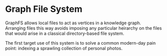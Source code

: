 # Graph File System

GraphFS allows local files to act as vertices in a knowledge graph.
Arranging files this way avoids imposing any particular heirarchy on the files that would arise in a classical directory-based file system.

The first target use of this system is to solve a common modern-day pain point: indexing a sprawling collection of personal photos.
